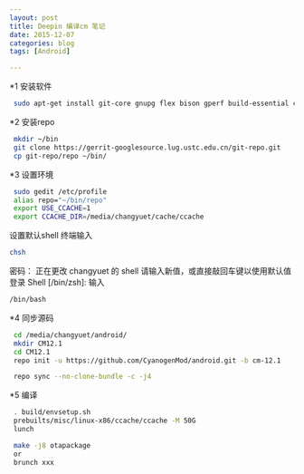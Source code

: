 ```yaml
---
layout: post
title: Deepin 编译cm 笔记
date: 2015-12-07
categories: blog
tags: [Android]

---
```



*1 安装软件
```Bash
 sudo apt-get install git-core gnupg flex bison gperf build-essential curl gcc-multilib g++-multilib libc6-dev-i386 lib32ncurses5-dev lib32z1-dev ccache libgl1-mesa-dev xsltproc schedtool pngquant unzip maven gnome-terminal openjdk-7-jdk
```

*2 安装repo
```Bash
 mkdir ~/bin 
 git clone https://gerrit-googlesource.lug.ustc.edu.cn/git-repo.git 
 cp git-repo/repo ~/bin/ 
```

*3 设置环境
```Bash
 sudo gedit /etc/profile 
 alias repo="~/bin/repo" 
 export USE_CCACHE=1 
 export CCACHE_DIR=/media/changyuet/cache/ccache 
```

 设置默认shell 终端输入 
 ```Bash
 chsh 
 ```
 密码：
 正在更改 changyuet 的 shell  请输入新值，或直接敲回车键以使用默认值 
 登录 Shell [/bin/zsh]: 
 输入 
  ```Bash
 /bin/bash 
 ```
*4 同步源码 
```Bash
 cd /media/changyuet/android/ 
 mkdir CM12.1 
 cd CM12.1 
 repo init -u https://github.com/CyanogenMod/android.git -b cm-12.1 

 repo sync --no-clone-bundle -c -j4 
```
*5 编译 
```Bash
 . build/envsetup.sh 
 prebuilts/misc/linux-x86/ccache/ccache -M 50G 
 lunch 

 make -j8 otapackage 
 or 
 brunch xxx 
```
